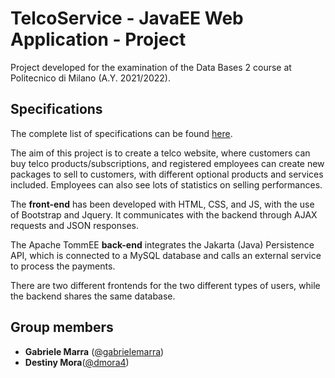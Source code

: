 # TelcoService - JavaEE Web Application - Project
Project developed for the examination of the Data Bases 2 course at Politecnico di Milano (A.Y. 2021/2022).

## Specifications
The complete list of specifications can be found [here](./Specification.pdf).

The aim of this project is to create a telco website, where customers can buy telco products/subscriptions, and registered employees can create new packages to sell to customers, with different optional products and services included. Employees can also see lots of statistics on selling performances.

The **front-end** has been developed with HTML, CSS, and JS, with the use of Bootstrap and Jquery. It communicates with the backend through AJAX requests and JSON responses.

The Apache TommEE **back-end** integrates the Jakarta (Java) Persistence API, which is connected to a  MySQL database and calls an external service to process the payments.

There are two different frontends for the two different types of users, while the backend shares the same database.

## Group members
- **Gabriele Marra** ([@gabrielemarra](https://github.com/gabrielemarra)) <br>
- **Destiny Mora**([@dmora4](https://github.com/dmora4)) <br>
